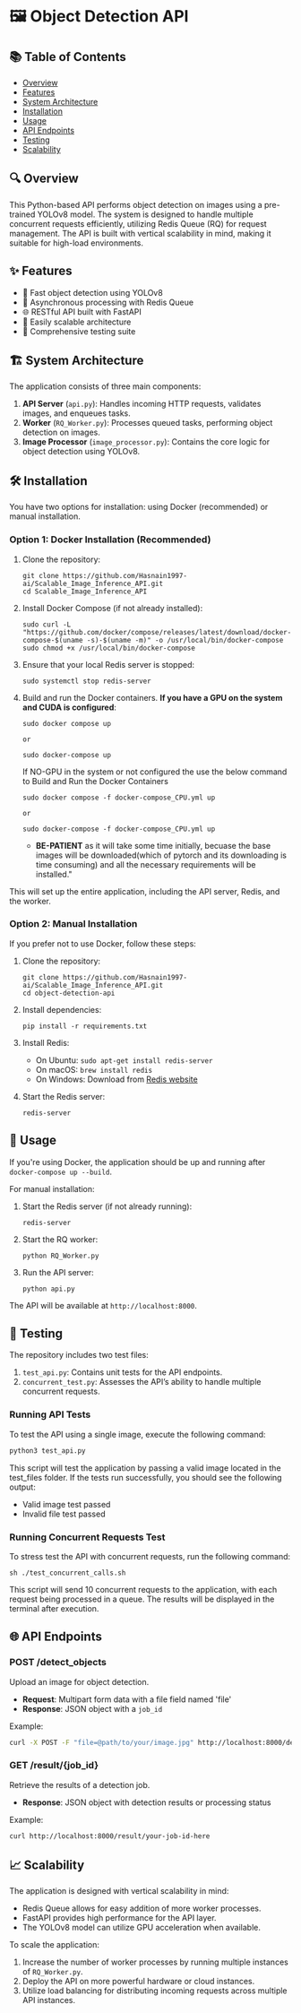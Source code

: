 # 🖼️ Object Detection API

## 📚 Table of Contents
- [Overview](#overview)
- [Features](#features)
- [System Architecture](#system-architecture)
- [Installation](#installation)
- [Usage](#usage)
- [API Endpoints](#api-endpoints)
- [Testing](#testing)
- [Scalability](#scalability)

## 🔍 Overview

This Python-based API performs object detection on images using a pre-trained YOLOv8 model. The system is designed to handle multiple concurrent requests efficiently, utilizing Redis Queue (RQ) for request management. The API is built with vertical scalability in mind, making it suitable for high-load environments.

## ✨ Features

- 🚀 Fast object detection using YOLOv8
- 🔄 Asynchronous processing with Redis Queue
- 🌐 RESTful API built with FastAPI
- 🔧 Easily scalable architecture
- 🧪 Comprehensive testing suite

## 🏗️ System Architecture

The application consists of three main components:

1. **API Server** (`api.py`): Handles incoming HTTP requests, validates images, and enqueues tasks.
2. **Worker** (`RQ_Worker.py`): Processes queued tasks, performing object detection on images.
3. **Image Processor** (`image_processor.py`): Contains the core logic for object detection using YOLOv8.

## 🛠️ Installation

You have two options for installation: using Docker (recommended) or manual installation.

### Option 1: Docker Installation (Recommended)

1. Clone the repository:
   ```
   git clone https://github.com/Hasnain1997-ai/Scalable_Image_Inference_API.git
   cd Scalable_Image_Inference_API
   ```

2. Install Docker Compose (if not already installed):
   ```
   sudo curl -L "https://github.com/docker/compose/releases/latest/download/docker-compose-$(uname -s)-$(uname -m)" -o /usr/local/bin/docker-compose
   sudo chmod +x /usr/local/bin/docker-compose
   ```

3. Ensure that your local Redis server is stopped:
   ```
   sudo systemctl stop redis-server
   ```

4. Build and run the Docker containers. **If you have a GPU on the system and CUDA is configured**:
   ```
   sudo docker compose up

   or 

   sudo docker-compose up
   ```
   If NO-GPU in the system or not configured the use the below command to Build and Run the Docker Containers
   ```
   sudo docker compose -f docker-compose_CPU.yml up

   or

   sudo docker-compose -f docker-compose_CPU.yml up
   
   ```


   - **BE-PATIENT** as it will take some time initially, becuase the base images will be downloaded(which of pytorch and its downloading is time consuming) and all the necessary requirements will be installed."
   
This will set up the entire application, including the API server, Redis, and the worker.

### Option 2: Manual Installation

If you prefer not to use Docker, follow these steps:

1. Clone the repository:
   ```
   git clone https://github.com/Hasnain1997-ai/Scalable_Image_Inference_API.git
   cd object-detection-api
   ```

2. Install dependencies:
   ```
   pip install -r requirements.txt
   ```

3. Install Redis:
   - On Ubuntu: `sudo apt-get install redis-server`
   - On macOS: `brew install redis`
   - On Windows: Download from [Redis website](https://redis.io/download)


4. Start the Redis server:
   ```
   redis-server
   ```

## 🚀 Usage

If you're using Docker, the application should be up and running after `docker-compose up --build`.

For manual installation:

1. Start the Redis server (if not already running):
   ```
   redis-server
   ```

2. Start the RQ worker:
   ```
   python RQ_Worker.py
   ```

3. Run the API server:
   ```
   python api.py
   ```

The API will be available at `http://localhost:8000`.

## 🧪 Testing

The repository includes two test files:

1. `test_api.py`: Contains unit tests for the API endpoints.
2. `concurrent_test.py`: Assesses the API’s ability to handle multiple concurrent requests.

### Running API Tests

To test the API using a single image, execute the following command:

```bash
python3 test_api.py
```

This script will test the application by passing a valid image located in the test_files folder. If the tests run successfully, you should see the following output:

- Valid image test passed
- Invalid file test passed

### Running Concurrent Requests Test
To stress test the API with concurrent requests, run the following command:
```
sh ./test_concurrent_calls.sh
```
This script will send 10 concurrent requests to the application, with each request being processed in a queue. The results will be displayed in the terminal after execution.

## 🌐 API Endpoints

### POST /detect_objects

Upload an image for object detection.

- **Request**: Multipart form data with a file field named 'file'
- **Response**: JSON object with a `job_id`

Example:
```bash
curl -X POST -F "file=@path/to/your/image.jpg" http://localhost:8000/detect_objects
```

### GET /result/{job_id}

Retrieve the results of a detection job.

- **Response**: JSON object with detection results or processing status

Example:
```bash
curl http://localhost:8000/result/your-job-id-here
```


## 📈 Scalability

The application is designed with vertical scalability in mind:

- Redis Queue allows for easy addition of more worker processes.
- FastAPI provides high performance for the API layer.
- The YOLOv8 model can utilize GPU acceleration when available.

To scale the application:

1. Increase the number of worker processes by running multiple instances of `RQ_Worker.py`.
2. Deploy the API on more powerful hardware or cloud instances.
3. Utilize load balancing for distributing incoming requests across multiple API instances.
